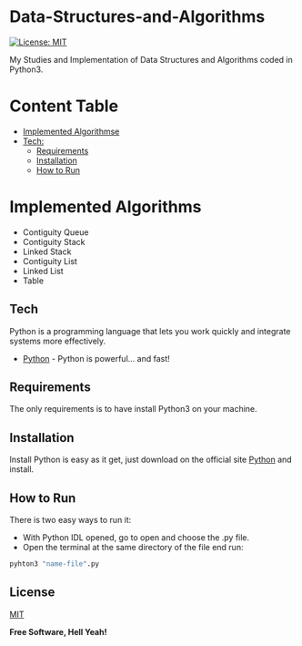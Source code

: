 # Data-Structures-and-Algorithms
[![License: MIT](https://img.shields.io/badge/License-MIT-green.svg)](https://opensource.org/licenses/MIT)

My Studies and Implementation of Data Structures and Algorithms coded in Python3.

Content Table
=================

   * [Implemented Algorithmse](#implemented-algorithmse)
   * [Tech:](#tech)
        * [Requirements](#requirements)
        * [Installation](#installation)
        * [How to Run](#how-to-run)


Implemented Algorithms
=================

- Contiguity Queue
- Contiguity Stack
- Linked Stack
- Contiguity List
- Linked List
- Table

## Tech
Python is a programming language that lets you work quickly and integrate systems more effectively. 
- [Python] - Python is powerful... and fast!

## Requirements
The only requirements is to have install Python3 on your machine.

## Installation
Install Python is easy as it get, just download on the official site [Python] and install.

## How to Run
There is two easy ways to run it:

- With Python IDL opened, go to open and choose the .py file.
- Open the terminal at the same directory of the file end run:

```sh
pyhton3 "name-file".py
```

## License

[MIT]

**Free Software, Hell Yeah!**

   
   [Python]: <https://www.python.org/>
[MIT]: <https://opensource.org/licenses/MIT>

  
